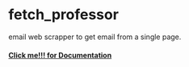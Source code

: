# fetch_professor
email web scrapper to get email from a single page.

#### [Click me!!! for Documentation](https://sriram161.github.io/fetch_professor/)
